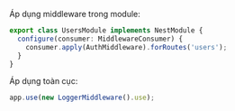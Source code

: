 Áp dụng middleware trong module:

```typescript
export class UsersModule implements NestModule {
  configure(consumer: MiddlewareConsumer) {
    consumer.apply(AuthMiddleware).forRoutes('users');
  }
}
```

Áp dụng toàn cục:
```typescript
app.use(new LoggerMiddleware().use);
```
